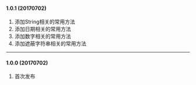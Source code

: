 #### 1.0.1 (20170702)
1. 添加String相关的常用方法
1. 添加日期相关的常用方法
1. 添加数字相关的常用方法
1. 添加遮蔽字符串相关的常用方法

---
#### 1.0.0 (20170702)
1. 首次发布
